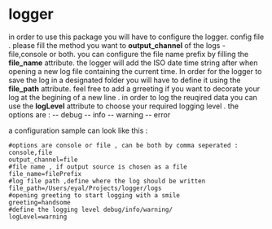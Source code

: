 # logger
in order to use this package you will have to configure the logger.
config file . please fill the method you want to **output_channel** of the logs - file,console or both. 
you can configure the file name prefix by filling the **file_name** attribute. the logger will add the ISO date time string after when opening a new log file containing the current time. 
In order for the logger to save the log in a designated folder you will have to define it using the **file_path** attribute.
feel free to add a grreeting if you want to decorate your log at the begining of a new line .
in order to log the reuqired data you can use the **logLevel** attribute to choose your required logging level . the options are :
-- debug
-- info
-- warning
-- error

a configuration sample can look like this :

```
#options are console or file , can be both by comma seperated : console,file
output_channel=file
#file name , if output source is chosen as a file
file_name=filePrefix
#log file path ,define where the log should be written
file_path=/Users/eyal/Projects/logger/logs
#opening greeting to start logging with a smile
greeting=handsome
#define the logging level debug/info/warning/
logLevel=warning
```

